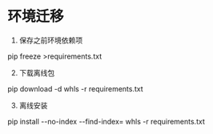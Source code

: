 # 环境迁移

1. 保存之前环境依赖项

pip freeze  >requirements.txt

2. 下载离线包

pip download -d whls -r requirements.txt

3. 离线安装

pip install --no-index --find-index= whls -r requirements.txt 